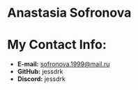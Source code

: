 # Anastasia Sofronova #
# My Contact Info: #
* __E-mail:__ sofronova.1999@mail.ru
* __GitHub:__ jessdrk
* __Discord:__ jessdrk